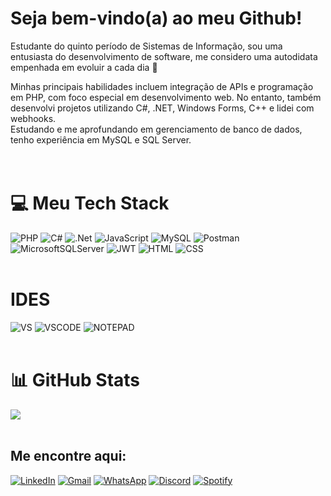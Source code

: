 # Seja bem-vindo(a) ao meu Github!
Estudante do quinto período de Sistemas de Informação, sou uma entusiasta do desenvolvimento de software, me considero uma autodidata empenhada em evoluir a cada dia 🌱

Minhas principais habilidades incluem integração de APIs e programação em PHP, com foco especial em desenvolvimento web. No entanto, também desenvolvi projetos utilizando C#, .NET, Windows Forms, C++ e lidei com webhooks.<br>Estudando e me aprofundando em gerenciamento de banco de dados, tenho experiência em MySQL e SQL Server.<br/>
<br/><br/>


# 💻 Meu Tech Stack

![PHP](https://img.shields.io/badge/php-%23777BB4.svg?style=for-the-badge&logo=php&logoColor=white) ![C#](https://img.shields.io/badge/c%23-%23239120.svg?style=for-the-badge&logo=csharp&logoColor=white) ![.Net](https://img.shields.io/badge/.NET-5C2D91?style=for-the-badge&logo=.net&logoColor=white) ![JavaScript](https://img.shields.io/badge/javascript-%23323330.svg?style=for-the-badge&logo=javascript&logoColor=%23F7DF1E) ![MySQL](https://img.shields.io/badge/mysql-%2300000f.svg?style=for-the-badge&logo=mysql&logoColor=white) ![Postman](https://img.shields.io/badge/Postman-FF6C37?style=for-the-badge&logo=postman&logoColor=white) ![MicrosoftSQLServer](https://img.shields.io/badge/Microsoft%20SQL%20Server-CC2927?style=for-the-badge&logo=microsoft%20sql%20server&logoColor=white) ![JWT](https://img.shields.io/badge/JWT-black?style=for-the-badge&logo=JSON%20web%20tokens) ![HTML](https://img.shields.io/badge/HTML-239120?style=for-the-badge&logo=html5&logoColor=white) ![CSS](https://img.shields.io/badge/CSS-239120?&style=for-the-badge&logo=css3&logoColor=white)<br/><br/>

# IDES

![VS](https://img.shields.io/badge/Visual_Studio-5C2D91?style=for-the-badge&logo=visual%20studio&logoColor=white)
![VSCODE](https://img.shields.io/badge/Visual_Studio_Code-0078D4?style=for-the-badge&logo=visual%20studio%20code&logoColor=white)
![NOTEPAD](https://img.shields.io/badge/Notepad++-90E59A.svg?style=for-the-badge&logo=notepad%2B%2B&logoColor=black)<br><br>


# 📊 GitHub Stats
![](https://github-readme-stats.vercel.app/api/top-langs/?username=bruna-mafra&theme=vision-friendly-dark&hide_border=true&include_all_commits=true&count_private=true&layout=compact)<br/><br/>

##  Me encontre aqui:
[![LinkedIn](https://img.shields.io/badge/LinkedIn-0077B5?style=for-the-badge&logo=linkedin&logoColor=white)](https://linkedin.com/in/brunacmafra) 
[![Gmail](https://img.shields.io/badge/Gmail-D14836?style=for-the-badge&logo=gmail&logoColor=white)](brunacristinamafra@gmail.com) 
[![WhatsApp](https://img.shields.io/badge/WhatsApp-25D366?style=for-the-badge&logo=whatsapp&logoColor=white)](https://wa.me/5535999978607?text=Ol%C3%A1%2C+Bruna%21+Vim+do+seu+perfil+do+GitHub+%3A%29) 
[![Discord](https://img.shields.io/badge/Discord-7289DA?style=for-the-badge&logo=discord&logoColor=white)](https://discord.gg/691454486408986634) 
[![Spotify](https://img.shields.io/badge/Spotify-1ED760?&style=for-the-badge&logo=spotify&logoColor=white)](https://open.spotify.com/user/22pmxvpxd6jnmejmuyaf5fgzq)
